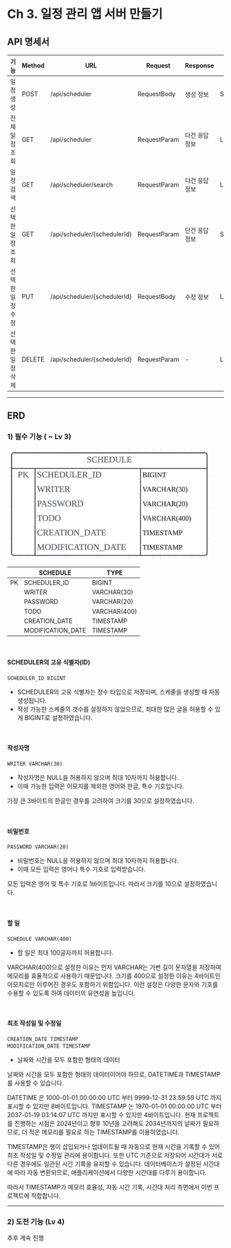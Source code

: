 # Ch 3. 일정 관리 앱 서버 만들기

## API 명세서

| 기능        | Method | URL                          | Request      | Response | Return                     |
|-----------|--------|------------------------------|--------------|----------|----------------------------|
| 일정 생성     | POST   | /api/scheduler               | RequestBody  | 생성 정보    | SchedulerResponseDto       |
| 전체 일정 조회  | GET    | /api/scheduler               | RequestParam | 다건 응답 정보 | List<SchedulerResponseDto> |
| 일정 검색     | GET    | /api/scheduler/search        | RequestParam | 다건 응답 정보 | List<SchedulerResponseDto> |
| 선택한 일정 조회 | GET    | /api/scheduler/{schedulerId} | RequestParam | 단건 응답 정보 | SchedulerResponseDto       |
| 선택한 일정 수정 | PUT    | /api/scheduler/{schedulerId} | RequestBody  | 수정 정보    | Long                       |
| 선택한 일정 삭제 | DELETE | /api/scheduler/{schedulerId} | RequestParam | -        | Long                       |

---
## ERD

### 1) 필수 기능 ( ~ Lv 3)
![ERD1](/img/ERD1.png)      

|    | SCHEDULE          | TYPE         |
|:--:|-------------------|--------------|
| PK | SCHEDULER_ID      | BIGINT       |
|    | WRITER            | VARCHAR(30)  |
|    | PASSWORD          | VARCHAR(20)  |
|    | TODO              | VARCHAR(400) |
|    | CREATION_DATE     | TIMESTAMP    |
|    | MODIFICATION_DATE | TIMESTAMP    |

<br>

#### SCHEDULER의 고유 식별자(ID)
    SCHEDULER_ID BIGINT
- SCHEDULER의 고유 식별자는 정수 타입으로 저장되며, 스케줄을 생성할 때 자동 생성됩니다.
- 작성 가능한 스케줄의 갯수를 설정하지 않았으므로, 최대한 많은 글을 허용할 수 있게 BIGINT로 설정하였습니다.

<br>

#### 작성자명
    WRITER VARCHAR(30)
- 작성자명은 NULL을 허용하지 않으며 최대 10자까지 허용합니다.
- 이때 가능한 입력은 이모지를 제외한 영어와 한글, 특수 기호입니다.
 
가장 큰 3바이트의 한글인 경우를 고려하여 크기를 30으로 설정하였습니다.

<br>

#### 비밀번호
    PASSWORD VARCHAR(20)
- 비밀번호는 NULL을 허용하지 않으며 최대 10자까지 허용합니다.
- 이때 모든 입력은 영어나 특수 기호로 입력받습니다.

모든 입력은 영어 및 특수 기호로 1바이트입니다. 따라서 크기를 10으로 설정하였습니다.

<br>

#### 할 일
    SCHEDULE VARCHAR(400)
- 할 일은 최대 100글자까지 허용합니다.

VARCHAR(400)으로 설정한 이유는 먼저 VARCHAR는 가변 길이 문자열을 저장하여 메모리를 효율적으로 사용하기 때문입니다.
크기를 400으로 설정한 이유는 4바이트인 이모지로만 이루어진 경우도 포함하기 위함입니다.
이런 설정은 다양한 문자와 기호를 수용할 수 있도록 하여 데이터의 유연성을 높입니다.

<br>

#### 최초 작성일 및 수정일
    CREATION_DATE TIMESTAMP
    MODIFICATION_DATE TIMESTAMP
- 날짜와 시간을 모두 포함한 형태의 데이터

날짜와 시간을 모두 포함한 형태의 데이터이어야 하므로, DATETIME과 TIMESTAMP를 사용할 수 있습니다.

DATETIME 은 1000-01-01 00:00:00 UTC 부터 9999-12-31 23:59:59 UTC 까지 표시할 수 있지만 8바이트입니다.
TIMESTAMP 는 1970-01-01 00:00:00 UTC 부터 2037-01-19 03:14:07 UTC 까지만 표시할 수 있지만 4바이트입니다.
현재 프로젝트를 진행하는 시점은 2024년이고 향후 10년을 고려해도 2034년까지의 날짜가 필요하므로, 더 적은 메모리를 필요로 하는 TIMESTAMP를 이용하였습니다.

TIMESTAMP은 행이 삽입되거나 업데이트될 때 자동으로 현재 시간을 기록할 수 있어 최초 작성일 및 수정일 관리에 용이합니다.
또한 UTC 기준으로 저장되어 시간대가 서로 다른 경우에도 일관된 시간 기록을 유지할 수 있습니다.
데이터베이스가 설정된 시간대에 따라 자동 변환되므로, 애플리케이션에서 다양한 시간대를 다루기 용이합니다.

따라서 TIMESTAMP가 메모리 효율성, 자동 시간 기록, 시간대 처리 측면에서 이번 프로젝트에 적합합니다.

---
### 2) 도전 기능 (Lv 4)
추후 계속 진행
